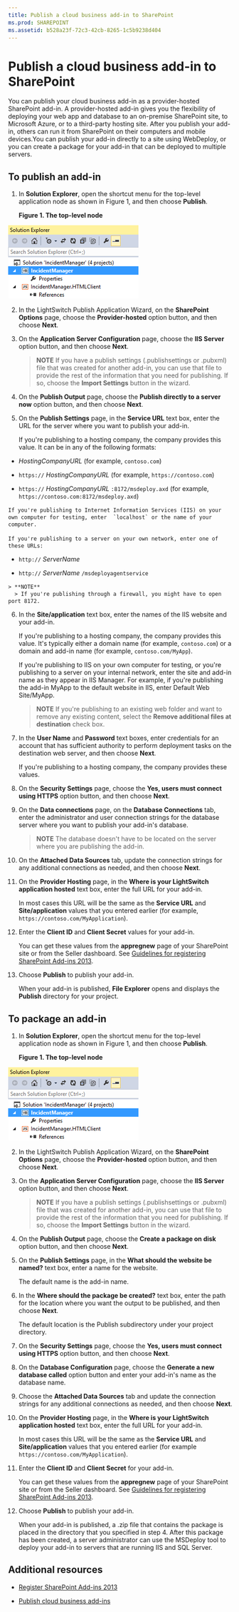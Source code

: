 ```yaml
---
title: Publish a cloud business add-in to SharePoint
ms.prod: SHAREPOINT
ms.assetid: b528a23f-72c3-42cb-8265-1c5b9238d404
---
```



# Publish a cloud business add-in to SharePoint
You can publish your cloud business add-in as a provider-hosted SharePoint add-in. A provider-hosted add-in gives you the flexibility of deploying your web app and database to an on-premise SharePoint site, to Microsoft Azure, or to a third-party hosting site. After you publish your add-in, others can run it from SharePoint on their computers and mobile devices.You can publish your add-in directly to a site using WebDeploy, or you can create a package for your add-in that can be deployed to multiple servers.
 





## To publish an add-in
<a name="publish"> </a>


1. In **Solution Explorer**, open the shortcut menu for the top-level application node as shown in Figure 1, and then choose **Publish**.

   **Figure 1. The top-level node**



![The IncidentManager node](images/CBA_IM_18.PNG)





2. In the LightSwitch Publish Application Wizard, on the **SharePoint Options** page, choose the **Provider-hosted** option button, and then choose **Next**.


3. On the **Application Server Configuration** page, choose the **IIS Server** option button, and then choose **Next**.

    > **NOTE**
      > If you have a publish settings (.publishsettings or .pubxml) file that was created for another add-in, you can use that file to provide the rest of the information that you need for publishing. If so, choose the **Import Settings** button in the wizard.
4. On the **Publish Output** page, choose the **Publish directly to a server now** option button, and then choose **Next**.


5. On the **Publish Settings** page, in the **Service URL** text box, enter the URL for the server where you want to publish your add-in.

    If you're publishing to a hosting company, the company provides this value. It can be in any of the following formats:

  -  _HostingCompanyURL_ (for example, `contoso.com`)


  -  `https://` _HostingCompanyURL_ (for example, `https://contoso.com`)


  -  `https://` _HostingCompanyURL_ `:8172/msdeploy.axd` (for example, `https://contoso.com:8172/msdeploy.axd`)



    If you're publishing to Internet Information Services (IIS) on your own computer for testing, enter  `localhost` or the name of your computer.

    If you're publishing to a server on your own network, enter one of these URLs:

  -  `http://` _ServerName_


  -  `http://` _ServerName_ `/msdeployagentservice`



    > **NOTE**
      > If you're publishing through a firewall, you might have to open port 8172. 
6. In the **Site/application** text box, enter the names of the IIS website and your add-in.

    If you're publishing to a hosting company, the company provides this value. It's typically either a domain name (for example,  `contoso.com`) or a domain and add-in name (for example,  `contoso.com/MyApp`).

    If you're publishing to IIS on your own computer for testing, or you're publishing to a server on your internal network, enter the site and add-in name as they appear in IIS Manager. For example, if you're publishing the add-in MyApp to the default website in IIS, enter Default Web Site/MyApp.

    > **NOTE**
      > If you're publishing to an existing web folder and want to remove any existing content, select the **Remove additional files at destination** check box.
7. In the **User Name** and **Password** text boxes, enter credentials for an account that has sufficient authority to perform deployment tasks on the destination web server, and then choose **Next**.

    If you're publishing to a hosting company, the company provides these values.


8. On the **Security Settings** page, choose the **Yes, users must connect using HTTPS** option button, and then choose **Next**.


9. On the **Data connections** page, on the **Database Connections** tab, enter the administrator and user connection strings for the database server where you want to publish your add-in's database.

    > **NOTE**
      > The database doesn't have to be located on the server where you are publishing the add-in. 
10. On the **Attached Data Sources** tab, update the connection strings for any additional connections as needed, and then choose **Next**.


11. On the **Provider Hosting** page, in the **Where is your LightSwitch application hosted** text box, enter the full URL for your add-in.

    In most cases this URL will be the same as the **Service URL** and **Site/application** values that you entered earlier (for example, `https://contoso.com/MyApplication`).


12. Enter the **Client ID** and **Client Secret** values for your add-in.

    You can get these values from the **appregnew** page of your SharePoint site or from the Seller dashboard. See [Guidelines for registering SharePoint Add-ins 2013](http://msdn.microsoft.com/en-us/library/office/jj687469%28v=office.15%29.aspx).


13. Choose **Publish** to publish your add-in.

    When your add-in is published, **File Explorer** opens and displays the **Publish** directory for your project.



## To package an add-in
<a name="package"> </a>


1. In **Solution Explorer**, open the shortcut menu for the top-level application node as shown in Figure 1, and then choose **Publish**.

   **Figure 1. The top-level node**



![The IncidentManager node](images/CBA_IM_18.PNG)





2. In the LightSwitch Publish Application Wizard, on the **SharePoint Options** page, choose the **Provider-hosted** option button, and then choose **Next**.


3. On the **Application Server Configuration** page, choose the **IIS Server** option button, and then choose **Next**.

    > **NOTE**
      > If you have a publish settings (.publishsettings or .pubxml) file that was created for another add-in, you can use that file to provide the rest of the information that you need for publishing. If so, choose the **Import Settings** button in the wizard.
4. On the **Publish Output** page, choose the **Create a package on disk** option button, and then choose **Next**.


5. On the **Publish Settings** page, in the **What should the website be named?** text box, enter a name for the website.

    The default name is the add-in name.


6. In the **Where should the package be created?** text box, enter the path for the location where you want the output to be published, and then choose **Next**.

    The default location is the Publish subdirectory under your project directory.


7. On the **Security Settings** page, choose the **Yes, users must connect using HTTPS** option button, and then choose **Next**.


8. On the **Database Configuration** page, choose the **Generate a new database called** option button and enter your add-in's name as the database name.


9. Choose the **Attached Data Sources** tab and update the connection strings for any additional connections as needed, and then choose **Next**.


10. On the **Provider Hosting** page, in the **Where is your LightSwitch application hosted** text box, enter the full URL for your add-in.

    In most cases this URL will be the same as the **Service URL** and **Site/application** values that you entered earlier (for example `https://contoso.com/MyApplication`).


11. Enter the **Client ID** and **Client Secret** for your add-in.

    You can get these values from the **appregnew** page of your SharePoint site or from the Seller dashboard. See [Guidelines for registering SharePoint Add-ins 2013](http://msdn.microsoft.com/en-us/library/office/jj687469%28v=office.15%29.aspx).


12. Choose **Publish** to publish your add-in.

    When your add-in is published, a .zip file that contains the package is placed in the directory that you specified in step 4. After this package has been created, a server administrator can use the MSDeploy tool to deploy your add-in to servers that are running IIS and SQL Server.



## Additional resources
<a name="bk_addresources"> </a>


-  [Register SharePoint Add-ins 2013](register-sharepoint-add-ins-2013.md)


-  [Publish cloud business add-ins](publish-cloud-business-add-ins.md)



